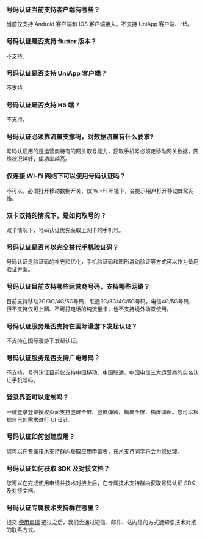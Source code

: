 ### 号码认证当前支持客户端有哪些？

当前仅支持 Android 客户端和 IOS 客户端接入。不支持 UniApp 客户端、H5。

### 号码认证是否支持 flutter 版本？

不支持。

### 号码认证是否支持 UniApp 客户端？

不支持。

### 号码认证是否支持 H5 端？

不支持。

[](id:Q1)
### 号码认证必须靠流量支撑吗，对数据流量有什么要求?
号码认证用的是运营商特有的网关取号能力，获取手机号必须走移动网关数据，网络状况越好，成功率越高。

[](id:Q2)
### 仅连接 Wi-Fi 网络下可以使用号码认证吗？
不可以，必须打开移动数据开关，仅 Wi-Fi 环境下，会提示用户打开移动蜂窝网络。

[](id:Q3)
### 双卡双待的情况下，是如何取号的？
双卡情况下，号码认证优先获取上网卡的手机号。

[](id:Q4)
### 号码认证是否可以完全替代手机验证码？
号码认证是验证码的补充和优化，手机验证码和图形滑动验证等方式可以作为备用验证方案。

[](id:Q5)
### 号码认证目前支持哪些运营商号码，支持哪些网络？
目前支持移动2G/3G/4G/5G号码，联通2G/3G/4G/5G号码，电信4G/5G号码，但不支持仅可上网、不可打电话的纯流量卡，也不支持境外场景使用。

### 号码认证服务是否支持在国际漫游下发起认证？
不支持在国际漫游下发起认证。

### 号码认证服务是否支持广电号码？
不支持。号码认证目前仅支持中国移动、中国联通、中国电信三大运营商的实名认证手机号码。

### 登录界面可以定制吗？
一键登录登录授权页面支持竖屏全屏、竖屏弹窗、横屏全屏、横屏弹窗。您可以根据自己的需求进行 UI 设计。

### 号码认证如何创建应用？

您可以在专属技术支持群内获取应用申请表，技术支持同学将会为您处理。

### 号码认证如何获取 SDK 及对接文档？
您可以在完成使用申请并技术对接上后，在专属技术支持群内获取号码认证 SDK 及对接文档。

### 号码认证专属技术支持群在哪里？

提交 [使用申请](https://cloud.tencent.com/apply/p/oeuxywtplxi) 通过之后，我们会通过短信、邮件、站内信的方式通知您技术对接的联系方式。
